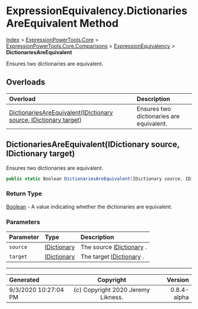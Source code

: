 ﻿# ExpressionEquivalency.DictionariesAreEquivalent Method

[Index](../index.md) > [ExpressionPowerTools.Core](ExpressionPowerTools.Core.a.md) > [ExpressionPowerTools.Core.Comparisons](ExpressionPowerTools.Core.Comparisons.n.md) > [ExpressionEquivalency](ExpressionPowerTools.Core.Comparisons.ExpressionEquivalency.cs.md) > **DictionariesAreEquivalent**

Ensures two dictionaries are equivalent.

## Overloads

| Overload | Description |
| :-- | :-- |
| [DictionariesAreEquivalent(IDictionary source, IDictionary target)](#dictionariesareequivalentidictionary-source-idictionary-target) | Ensures two dictionaries are equivalent. |
## DictionariesAreEquivalent(IDictionary source, IDictionary target)

Ensures two dictionaries are equivalent.

```csharp
public static Boolean DictionariesAreEquivalent(IDictionary source, IDictionary target)
```

### Return Type

 [Boolean](https://docs.microsoft.com/dotnet/api/system.boolean)  - A value indicating whether the dictionaries are equivalent.

### Parameters

| Parameter | Type | Description |
| :-- | :-- | :-- |
| `source` | [IDictionary](https://docs.microsoft.com/dotnet/api/system.collections.idictionary) | The source [IDictionary](https://docs.microsoft.com/dotnet/api/system.collections.idictionary) . |
| `target` | [IDictionary](https://docs.microsoft.com/dotnet/api/system.collections.idictionary) | The target [IDictionary](https://docs.microsoft.com/dotnet/api/system.collections.idictionary) . |



---

| Generated | Copyright | Version |
| :-- | :-: | --: |
| 9/3/2020 10:27:04 PM | (c) Copyright 2020 Jeremy Likness. | 0.8.4-alpha |
